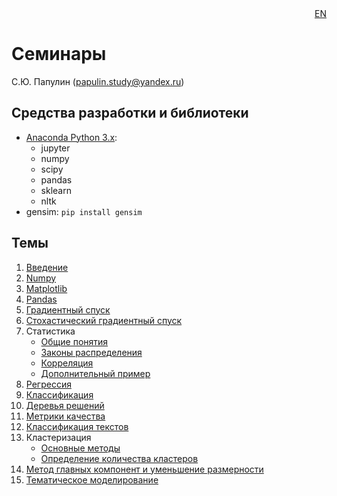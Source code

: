 
<div align=right><a href="README_EN.md">EN</a></div>

# Семинары

С.Ю. Папулин (papulin.study@yandex.ru)


## Средства разработки и библиотеки

- [Anaconda Python 3.x](https://www.anaconda.com/distribution/):
    - jupyter
    - numpy
    - scipy
    - pandas
    - sklearn
    - nltk
- gensim: `pip install gensim`

## Темы

1. [Введение](notebooks/C1_Intro.ipynb)
2. [Numpy](notebooks/C2_Numpy.ipynb)
3. [Matplotlib](notebooks/C2_Matplotlib.ipynb)
4. [Pandas](notebooks/C2_Pandas.ipynb)
5. [Градиентный спуск](notebooks/C3_GD.ipynb)
6. [Стохастический градиентный спуск](notebooks/C3_SGD.ipynb)
7. Статистика
    - [Общие понятия](notebooks/C4_Distributions.ipynb)
    - [Законы распределения](notebooks/C4_Distributions.ipynb)
    - [Корреляция](notebooks/C4_Correlation.ipynb)
    - [Дополнительный пример](notebooks/C4_Statistics_Examples.ipynb)
8. [Регрессия](notebooks/C5_Regression.ipynb)
9. [Классификация](notebooks/C5_Classification.ipynb)
10. [Деревья решений](notebooks/C5_DT.ipynb)
11. [Метрики качества](notebooks/C6_Metrics.ipynb)
12. [Классификация текстов](notebooks/C7_Text_Classification.ipynb)
13. Кластеризация
    - [Основные методы](notebooks/C8_Clustering.ipynb)
    - [Определение количества кластеров](notebooks/C8_Number_of_Clusters.ipynb)
14. [Метод главных компонент и уменьшение размерности](notebooks/C8_PCA.ipynb)
15. [Тематическое моделирование](notebooks/C9_Topic_Modeling.ipynb)